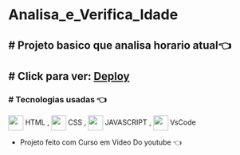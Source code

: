 # Analisa_e_Verifica_Idade 
[//]: <> ()
## # Projeto basico que analisa horario atual👈

## # Click para ver: <a href='https://joaogabrielz.github.io/Analisa_e_Verifica_Idade/'>Deploy</a> 

### # Tecnologias usadas 👈 
<img align="center" height="30" width="30" src="https://cdn.jsdelivr.net/gh/devicons/devicon/icons/html5/html5-original.svg"> HTML , 
<img align="center" height="30" width="30" src="https://cdn.jsdelivr.net/gh/devicons/devicon/icons/css3/css3-original.svg"> CSS , 
<img align="center" height="30" width="30" src="https://cdn.jsdelivr.net/gh/devicons/devicon/icons/javascript/javascript-original.svg">
JAVASCRIPT , <img align="center" height="30" width="30" src="https://cdn.jsdelivr.net/gh/devicons/devicon/icons/vscode/vscode-original.svg"> 
VsCode 
- Projeto feito com Curso em Video Do youtube 👈
